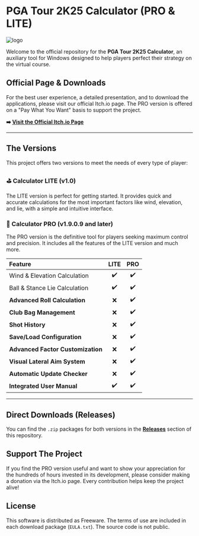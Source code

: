 # PGA Tour 2K25 Calculator (PRO & LITE)

![logo](https://github.com/user-attachments/assets/0148b9b8-90d3-405e-a880-0aa759e3ae6a)


Welcome to the official repository for the **PGA Tour 2K25 Calculator**, an auxiliary tool for Windows designed to help players perfect their strategy on the virtual course.

## Official Page & Downloads

For the best user experience, a detailed presentation, and to download the applications, please visit our official Itch.io page. The PRO version is offered on a "Pay What You Want" basis to support the project.

**➡️ [Visit the Official Itch.io Page](https://cruz75.itch.io/pga-tour-2k25-calculator-pro)**

---

## The Versions

This project offers two versions to meet the needs of every type of player:

###  ⛳ Calculator LITE (v1.0)
The LITE version is perfect for getting started. It provides quick and accurate calculations for the most important factors like wind, elevation, and lie, with a simple and intuitive interface.

### 👑 Calculator PRO (v1.9.0.9 and later)
The PRO version is the definitive tool for players seeking maximum control and precision. It includes all the features of the LITE version and much more.

| Feature | LITE | PRO |
| :--- | :---: | :---: |
| Wind & Elevation Calculation | ✔️ | ✔️ |
| Ball & Stance Lie Calculation | ✔️ | ✔️ |
| **Advanced Roll Calculation** | ❌ | ✔️ |
| **Club Bag Management** | ❌ | ✔️ |
| **Shot History** | ❌ | ✔️ |
| **Save/Load Configuration** | ❌ | ✔️ |
| **Advanced Factor Customization** | ❌ | ✔️ |
| **Visual Lateral Aim System** | ❌ | ✔️ |
| **Automatic Update Checker** | ❌ | ✔️ |
| **Integrated User Manual** | ✔️ | ✔️ |

---

## Direct Downloads (Releases)

You can find the `.zip` packages for both versions in the **[Releases](https://github.com/Cruz75/PGA-Tour-2k25-Calculator-PRO/releases)** section of this repository.

## Support The Project

If you find the PRO version useful and want to show your appreciation for the hundreds of hours invested in its development, please consider making a donation via the Itch.io page. Every contribution helps keep the project alive!

## License
This software is distributed as Freeware. The terms of use are included in each download package (`EULA.txt`). The source code is not public.

